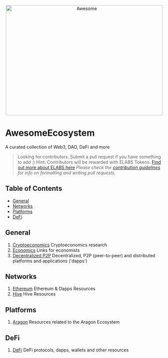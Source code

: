 <div align="center">
  <img width="500" height="350" src="https://raw.githubusercontent.com/sindresorhus/awesome/main/media/logo.svg" alt="Awesome">
</div>

# AwesomeEcosystem

A curated collection of Web3, DAO, DeFi and more

> Looking for contributors. Submit a pull request if you have something to add :)
> Hint: Contributors will be rewarded with ELABS Tokens. [Find out more about ELABS here](https://elabs.ecosis.io)
> _Please check the [contribution guidelines](contributing.md) for info on formatting and writing pull requests._

## Table of Contents
- [General](#general)
- [Networks](#networks)
- [Platforms](#platforms)
- [DeFi](#defi)

## General

1. [Cryptoeconomics](https://github.com/jpantunes/awesome-cryptoeconomics) Cryptoeconomics research
1. [Economics](https://github.com/jpantunes/awesome-cryptoeconomics) Links for economists
1. [Decentralized P2P](https://github.com/decentropy/awesome-decentralized) Decentralized, P2P (peer-to-peer) and distributed platforms and applications ('dapps')

## Networks

1. [Ethereum](https://github.com/bekatom/awesome-ethereum) Ethereum & Dapps Resources
1. [Hive](https://github.com/openhive-network/awesome-hive) Hive Resources

## Platforms

1. [Aragon](https://github.com/AraStuff/awesome-aragon) Resources related to the Aragon Ecosystem

## DeFi

1. [DeFi](https://github.com/talentlessguy/awesome-defi) DeFi protocols, dapps, wallets and other resources
